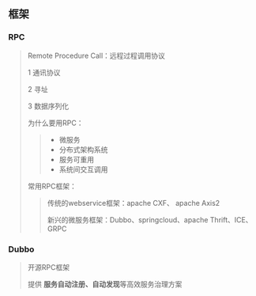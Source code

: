 ## 框架



### RPC 

> Remote Procedure Call：远程过程调用协议
>
> 1 通讯协议
>
> 2 寻址
>
> 3 数据序列化
>
> 为什么要用RPC：
>
> > - 微服务
> > - 分布式架构系统
> > - 服务可重用
> > - 系统间交互调用
>
> 常用RPC框架：
>
> > 传统的webservice框架：apache CXF、 apache Axis2
> >
> > 新兴的微服务框架：Dubbo、springcloud、apache Thrift、ICE、GRPC



### Dubbo

> 开源RPC框架
>
> 提供 **服务自动注册、自动发现**等高效服务治理方案

